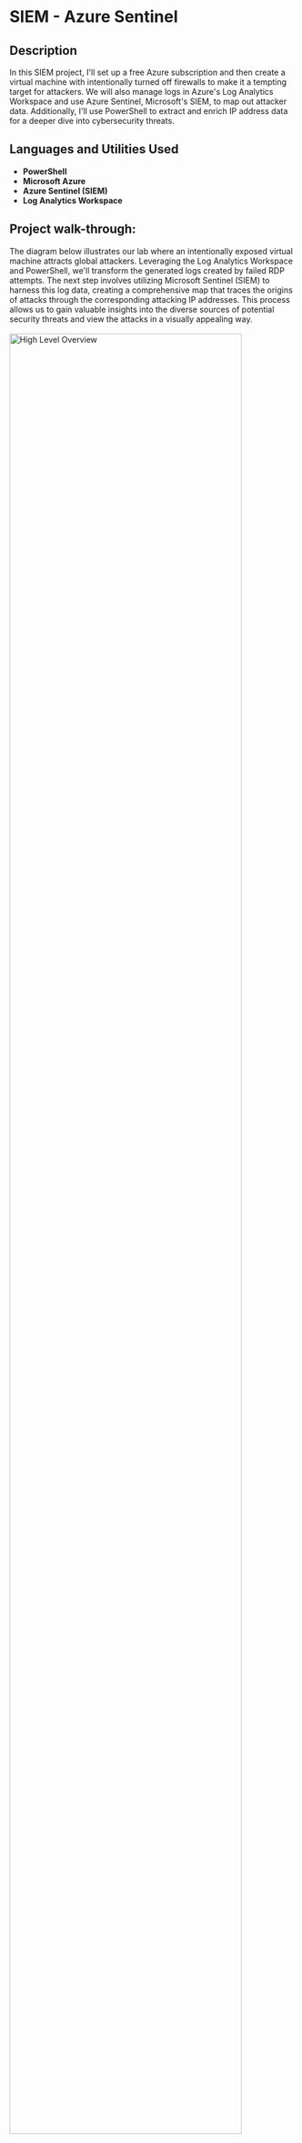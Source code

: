 <h1>SIEM - Azure Sentinel</h1>

<h2>Description</h2>
In this SIEM project, I'll set up a free Azure subscription and then create a virtual machine with intentionally turned off firewalls to make it a tempting target for attackers. We will also manage logs in Azure's Log Analytics Workspace and use Azure Sentinel, Microsoft's SIEM, to map out attacker data. Additionally, I'll use PowerShell to extract and enrich IP address data for a deeper dive into cybersecurity threats.
<br />


<h2>Languages and Utilities Used</h2>

- <b>PowerShell</b>
- <b>Microsoft Azure</b> 
- <b>Azure Sentinel (SIEM)</b> 
- <b>Log Analytics Workspace</b>

<h2>Project walk-through:</h2>

<p>
The diagram below illustrates our lab where an intentionally exposed virtual machine attracts global attackers. Leveraging the Log Analytics Workspace and PowerShell, we'll transform the generated logs created by failed RDP attempts. The next step involves utilizing Microsoft Sentinel (SIEM) to harness this log data, creating a comprehensive map that traces the origins of attacks through the corresponding attacking IP addresses. This process allows us to gain valuable insights into the diverse sources of potential security threats and view the attacks in a visually appealing way.
<br/>
<br />
<img src="https://imgur.com/beoyvSa.png" height="90%" width="90%" alt="High Level Overview"/>
<br />
<br />


<h3>Setting up Azure Virtual Machine (VM)</h3>
<p>Using Azure Portal,  I began the process of creating a virtual machine (VM). This VM is intended to function as a honeypot, essentially a decoy exposed to the internet for simulated cyber attacks. I selected a resource group name, opting for 'honeypot-lab,' and named my virtual machine 'honeypot-vm.' For the VM's location, I chose the East US 2 region. The image and size settings were left at their default values. When prompted, I set a username and password for VM access, making sure to remember these credentials for later use.</p>
<br />
 <div align="center">
    <img src="https://imgur.com/jQk4KWI.png" height="90%" width="90%" alt="Azure VM Set Up"/>
  </div>
<br />

<h3>Setting up Log Analytics Workspace</h3>
<p>Continuing with the Azure setup, the next step was to configure a Log Analytics Workspace. I used the Log Analytics Workspace section to ingest logs from the virtual machine, specifically focusing on collecting Windows event logs. The primary purpose of this workspace is to facilitate the storage and analysis of logs, including the creation of a custom log containing geographic information. This customization is crucial for tracking and identifying the origins of potential attackers.

Creating the Log Analytics Workspace involved defining a space where these logs would be stored and processed. By ingesting Windows event logs and generating our custom log with geographic details, the workspace became a centralized hub for monitoring and analyzing the activities on the virtual machine.</p>


<h3>Setting up Azure Sentinel</h3>
<p>I proceeded to configure Azure Sentinel, our simulation tool for visualizing attack data. Azure Sentinel serves as a comprehensive security information and event management (SIEM) solution, offering a centralized platform for monitoring and responding to security threats. By connecting it to the Log Analytics Workspace, which aggregates logs from the virtual machine, including Windows event logs and custom logs with geographic information, Azure Sentinel enables us to analyze and visualize potential attacks in real-time. </p>
<br />

<h3>Powershell Script to Obtain Geo Data from Attackers</h3>
<p>The next step involved running a script continuously to extract geographic data from potential attackers. This script operated in perpetuity, continuously scanning the security event log for failed login attempts (Event ID 4625). When it detected such events, it captured the IP address, queried a geo-data API, and generated a log file. This log file, located in the C:\ProgramData folder (which is hidden), contained both sample records for training and real failed login attempts.

To set up the script, I obtained an API key for the geo-data API and pasted it into the script. The script ran continuously, monitoring the event viewer for failed logins and updating the log file with relevant information. This script allowed us to gather valuable data on potential attackers, including their geographical location.

The script seamlessly captured these events, providing latitude, longitude, and other details from the geo-data API. This ongoing process would intensify as more people discovered the virtual machine and attempted to log in.</p>
<br />
 <div align="center">
    <img src="https://imgur.com/ODD9lQd.png" height="90%" width="90%" alt="Azure VM Set Up"/>
  </div>
<br />


<h3>Integration of Geospatial Data - Custom Log in Log Analytics Workspace</h3>
<p>In the next step of the simulation, I established a custom log in the Log Analytics Workspace to integrate geospatial data from the virtual machine. This custom log enables us to centralize and analyze information from failed login attempts and their associated geographic details. In Azure, I selected "Custom logs" within the Log Analytics Workspace, creating a pathway to bring in the log file from the virtual machine.

Since the log file resides on the virtual machine, I copied its contents to my local machine, created a new log file, and saved it on my desktop. Back in Azure, I configured the custom log by specifying the collection path on the virtual machine, initiating the process to integrate this data into the Log Analytics Workspace. While the custom log is created immediately, it takes some time for synchronization between Log Analytics and the virtual machine.

This custom log setup enhances our analytical capabilities, contributing to a more comprehensive understanding of potential threats in our simulated environment.
</p>
<br />
 <div align="center">
    <img src="https://imgur.com/90Ftl6X.png" height="90%" width="90%" alt="Azure VM Set Up"/>
  </div>
<br />















